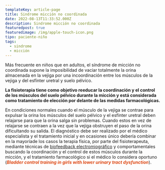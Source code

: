 ```yaml
---
templateKey: article-page
title: Sindrome micción no coordinada
date: 2022-08-13T11:33:52.000Z
description: Sindrome micción no coordinada
featuredpost: true
featuredimage: /img/apple-touch-icon.png
tipo: paciente-niño
tags:
  - sindrome
  - micción
---
```

<p class="intro">Más frecuente en niños que en adultos, el síndrome de micción no coordinada supone la imposibilidad de vaciar totalmente la orina almacenada en la vejiga por una incoordinación entre los músculos de la vejiga y del esfí­nter uretral y suelo pélvico.</p>

<p class="resumenTexto right"><b>La fisioterapia tiene como objetivo reeducar la coordinación y el control de los músculos del suelo pélvico durante la micción y está considerada como tratamiento de elección por delante de las medidas farmacológicas.</b></p>

<p>En condiciones normales cuando el músculo de la vejiga se contrae para expulsar la orina los músculos del suelo pélvico y el esfí­nter uretral deben relajarse para que la orina salga sin problemas. Cuando estos en vez de relajarse se contraen a la vez que la vejiga obstruyen el paso de la orina dificultando su salida. El diagnóstico debe ser realizado por el médico especialista y el tratamiento inicial y en ocasiones único deberí­a combinar en la mayorí­ade los casos la terapia fí­sica, por parte del fisioterapeuta, mediante técnicas de <a href="http://www.fisioterapiasuelopelvico.com/tecnicas/biofeedback-electromiografico">biofeedback electromiográfico</a> y comportamentales buscando la coordinación y el control de estos músculos durante la micción, y el tratamiento farmacológico si el médico lo considera oportuno (<em><strong><a href="http://www.ncbi.nlm.nih.gov/pubmed/23489504" style="box-sizing: border-box; color: rgb(221, 72, 20); text-decoration: none; background: transparent;" target="_blank">Bladder control training in girls with lower urinary tract dysfunction</a></strong></em>).</p>
